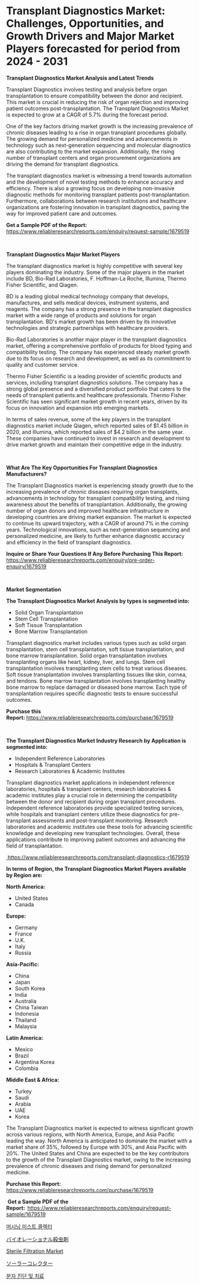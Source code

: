 <p><h1>Transplant Diagnostics Market: Challenges, Opportunities, and Growth Drivers and Major Market Players forecasted for period from 2024 - 2031</h1></p><p><strong>Transplant Diagnostics Market Analysis and Latest Trends</strong></p>
<p><p>Transplant Diagnostics involves testing and analysis before organ transplantation to ensure compatibility between the donor and recipient. This market is crucial in reducing the risk of organ rejection and improving patient outcomes post-transplantation. The Transplant Diagnostics Market is expected to grow at a CAGR of 5.7% during the forecast period.</p><p>One of the key factors driving market growth is the increasing prevalence of chronic diseases leading to a rise in organ transplant procedures globally. The growing demand for personalized medicine and advancements in technology such as next-generation sequencing and molecular diagnostics are also contributing to the market expansion. Additionally, the rising number of transplant centers and organ procurement organizations are driving the demand for transplant diagnostics.</p><p>The transplant diagnostics market is witnessing a trend towards automation and the development of novel testing methods to enhance accuracy and efficiency. There is also a growing focus on developing non-invasive diagnostic methods for monitoring transplant patients post-transplantation. Furthermore, collaborations between research institutions and healthcare organizations are fostering innovation in transplant diagnostics, paving the way for improved patient care and outcomes.</p></p>
<p><strong>Get a Sample PDF of the Report:&nbsp;</strong> <a href="https://www.reliableresearchreports.com/enquiry/request-sample/1679519">https://www.reliableresearchreports.com/enquiry/request-sample/1679519</a></p>
<p>&nbsp;</p>
<p><strong>Transplant Diagnostics Major Market Players</strong></p>
<p><p>The transplant diagnostics market is highly competitive with several key players dominating the industry. Some of the major players in the market include BD, Bio-Rad Laboratories, F. Hoffman-La Roche, Illumina, Thermo Fisher Scientific, and Qiagen.</p><p>BD is a leading global medical technology company that develops, manufactures, and sells medical devices, instrument systems, and reagents. The company has a strong presence in the transplant diagnostics market with a wide range of products and solutions for organ transplantation. BD's market growth has been driven by its innovative technologies and strategic partnerships with healthcare providers.</p><p>Bio-Rad Laboratories is another major player in the transplant diagnostics market, offering a comprehensive portfolio of products for blood typing and compatibility testing. The company has experienced steady market growth due to its focus on research and development, as well as its commitment to quality and customer service.</p><p>Thermo Fisher Scientific is a leading provider of scientific products and services, including transplant diagnostics solutions. The company has a strong global presence and a diversified product portfolio that caters to the needs of transplant patients and healthcare professionals. Thermo Fisher Scientific has seen significant market growth in recent years, driven by its focus on innovation and expansion into emerging markets.</p><p>In terms of sales revenue, some of the key players in the transplant diagnostics market include Qiagen, which reported sales of $1.45 billion in 2020, and Illumina, which reported sales of $4.2 billion in the same year. These companies have continued to invest in research and development to drive market growth and maintain their competitive edge in the industry.</p></p>
<p>&nbsp;</p>
<p><strong>What Are The Key Opportunities For Transplant Diagnostics Manufacturers?</strong></p>
<p><p>The Transplant Diagnostics market is experiencing steady growth due to the increasing prevalence of chronic diseases requiring organ transplants, advancements in technology for transplant compatibility testing, and rising awareness about the benefits of transplantation. Additionally, the growing number of organ donors and improved healthcare infrastructure in developing countries are driving market expansion. The market is expected to continue its upward trajectory, with a CAGR of around 7% in the coming years. Technological innovations, such as next-generation sequencing and personalized medicine, are likely to further enhance diagnostic accuracy and efficiency in the field of transplant diagnostics.</p></p>
<p><strong>Inquire or Share Your Questions If Any Before Purchasing This Report:</strong> <a href="https://www.reliableresearchreports.com/enquiry/pre-order-enquiry/1679519">https://www.reliableresearchreports.com/enquiry/pre-order-enquiry/1679519</a></p>
<p>&nbsp;</p>
<p><strong>Market Segmentation</strong></p>
<p><strong>The Transplant Diagnostics Market Analysis by types is segmented into:</strong></p>
<p><ul><li>Solid Organ Transplantation</li><li>Stem Cell Transplantation</li><li>Soft Tissue Transplantation</li><li>Bone Marrow Transplantation</li></ul></p>
<p><p>Transplant diagnostics market includes various types such as solid organ transplantation, stem cell transplantation, soft tissue transplantation, and bone marrow transplantation. Solid organ transplantation involves transplanting organs like heart, kidney, liver, and lungs. Stem cell transplantation involves transplanting stem cells to treat various diseases. Soft tissue transplantation involves transplanting tissues like skin, cornea, and tendons. Bone marrow transplantation involves transplanting healthy bone marrow to replace damaged or diseased bone marrow. Each type of transplantation requires specific diagnostic tests to ensure successful outcomes.</p></p>
<p><strong>Purchase this Report:&nbsp;</strong><a href="https://www.reliableresearchreports.com/purchase/1679519">https://www.reliableresearchreports.com/purchase/1679519</a></p>
<p>&nbsp;</p>
<p><strong>The Transplant Diagnostics Market Industry Research by Application is segmented into:</strong></p>
<p><ul><li>Independent Reference Laboratories</li><li>Hospitals & Transplant Centers</li><li>Research Laboratories & Academic Institutes</li></ul></p>
<p><p>Transplant diagnostics market applications in independent reference laboratories, hospitals & transplant centers, research laboratories & academic institutes play a crucial role in determining the compatibility between the donor and recipient during organ transplant procedures. Independent reference laboratories provide specialized testing services, while hospitals and transplant centers utilize these diagnostics for pre-transplant assessments and post-transplant monitoring. Research laboratories and academic institutes use these tools for advancing scientific knowledge and developing new transplant technologies. Overall, these applications contribute to improving patient outcomes and advancing the field of transplantation.</p></p>
<p><a href="https://www.reliableresearchreports.com/transplant-diagnostics-r1679519">&nbsp;https://www.reliableresearchreports.com/transplant-diagnostics-r1679519</a></p>
<p><strong>In terms of Region, the Transplant Diagnostics Market Players available by Region are:</strong></p>
<p>
    <p> <strong> North America: </strong>
        <ul>
            <li>United States</li>
            <li>Canada</li>
        </ul>
        </p> 
    <p> <strong> Europe: </strong>
        <ul>
            <li>Germany</li>
            <li>France</li>
            <li>U.K.</li>
            <li>Italy</li>
            <li>Russia</li>
        </ul>
        </p> 
    <p> <strong> Asia-Pacific: </strong>
        <ul>
            <li>China</li>
            <li>Japan</li>
            <li>South Korea</li>
            <li>India</li>
            <li>Australia</li>
            <li>China Taiwan</li>
            <li>Indonesia</li>
            <li>Thailand</li>
            <li>Malaysia</li>
        </ul>
        </p> 
    <p> <strong> Latin America: </strong>
        <ul>
            <li>Mexico</li>
            <li>Brazil</li>
            <li>Argentina Korea</li>
            <li>Colombia</li>
        </ul>
        </p> 
    <p> <strong> Middle East & Africa: </strong>
        <ul>
            <li>Turkey</li>
            <li>Saudi</li>
            <li>Arabia</li>
            <li>UAE</li>
            <li>Korea</li>
        </ul>
    </p>
    </p>
<p><p>The Transplant Diagnostics market is expected to witness significant growth across various regions, with North America, Europe, and Asia Pacific leading the way. North America is anticipated to dominate the market with a market share of 35%, followed by Europe with 30%, and Asia Pacific with 20%. The United States and China are expected to be the key contributors to the growth of the Transplant Diagnostics market, owing to the increasing prevalence of chronic diseases and rising demand for personalized medicine.</p></p>
<p><strong>Purchase this Report: </strong><a href="https://www.reliableresearchreports.com/purchase/1679519">https://www.reliableresearchreports.com/purchase/1679519</a></p>
<p>&nbsp;<strong>Get a Sample PDF of the Report:&nbsp;&nbsp;</strong><a href="https://www.reliableresearchreports.com/enquiry/request-sample/1679519">https://www.reliableresearchreports.com/enquiry/request-sample/1679519</a></p>
<p><strong></strong></p>
<p><p><a href="https://medium.com/@emmettsaynford43546/%EA%B0%80%EA%B3%B5-%EB%AF%B8%EC%8A%A4%ED%8A%B8-%EC%88%98%EC%A7%91%EA%B8%B0-%EC%8B%9C%EC%9E%A5-%EC%A2%85%EB%A5%98-%EC%9D%91%EC%9A%A9-%EB%B0%8F-%EC%A7%80%EB%A6%AC%EB%B3%84-%EC%A2%85%ED%95%A9-%ED%8F%89%EA%B0%80-4476e95a00ed">머시닝 미스트 콜렉터</a></p><p><a href="https://medium.com/@kelscdowell78456/%E3%83%90%E3%82%A4%E3%82%AA%E5%90%88%E7%90%86%E7%9A%84%E8%BE%B2%E8%96%AC%E5%B8%82%E5%A0%B4%E8%AA%BF%E6%9F%BB%E3%83%AC%E3%83%9D%E3%83%BC%E3%83%88-%E3%81%9D%E3%81%AE%E6%AD%B4%E5%8F%B2%E3%81%A82031%E5%B9%B4%E3%81%8B%E3%82%892031%E5%B9%B4%E3%81%BE%E3%81%A7%E3%81%AE%E4%BA%88%E6%B8%AC-f981673e5d52">バイオレーショナル殺虫剤</a></p><p><a href="https://github.com/kufem1/Market-Research-Report-List-2/blob/main/sterile-filtration-market.md">Sterile Filtration Market</a></p><p><a href="https://github.com/VinceMarvin1/Market-Research-Report-List-1/blob/main/751620648178.md">ソーラーコレクター</a></p><p><a href="https://medium.com/@rickymetzdvm/%EB%B6%84%EC%9E%90-%EC%A7%84%EB%8B%A8-%EB%B0%8F-%EC%B9%98%EB%A3%8C-%EC%8B%9C%EC%9E%A5-2031%EB%85%84%EA%B9%8C%EC%A7%80%EC%9D%98-%EB%8F%99%ED%96%A5-%EC%98%88%EC%B8%A1-%EB%B0%8F-%EA%B2%BD%EC%9F%81-%EB%B6%84%EC%84%9D-4ea1049e2fcc">분자 진단 및 치료</a></p></p>